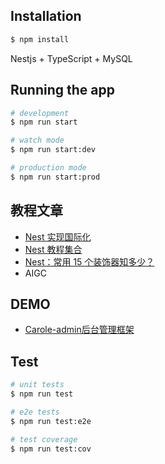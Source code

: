 ## Installation

```bash
$ npm install
```

Nestjs + TypeScript + MySQL 

## Running the app

```bash
# development
$ npm run start

# watch mode
$ npm run start:dev

# production mode
$ npm run start:prod
```

## 教程文章
- [Nest 实现国际化](https://juejin.cn/post/7379496229725257767)
- [Nest 教程集合](https://juejin.cn/collection/7253382801860853819)
- [Nest：常用 15 个装饰器知多少？](https://juejin.cn/post/7340554546253611023)
- AIGC

## DEMO
- [Carole-admin后台管理框架](https://github.com/Carole007/carole-admin)

## Test

```bash
# unit tests
$ npm run test

# e2e tests
$ npm run test:e2e

# test coverage
$ npm run test:cov
```
